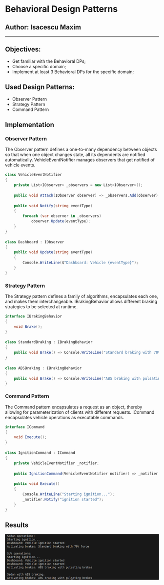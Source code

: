 # Behavioral Design Patterns
## Author: Isacescu Maxim

----

## Objectives:
- Get familiar with the Behavioral DPs;
- Choose a specific domain;
- Implement at least 3 Behavioral DPs for the specific domain;

## Used Design Patterns: 
- Observer Pattern
- Strategy Pattern
- Command Pattern

## Implementation

### Observer Pattern
The Observer pattern defines a one-to-many dependency between objects so that when one object changes state, all its dependents are notified automatically. VehicleEventNotifier manages observers that get notified of vehicle events.
```csharp
class VehicleEventNotifier
{
    private List<IObserver> _observers = new List<IObserver>();
    
    public void Attach(IObserver observer) => _observers.Add(observer);
    
    public void Notify(string eventType)
    {
        foreach (var observer in _observers)
            observer.Update(eventType);
    }
}

class Dashboard : IObserver
{
    public void Update(string eventType)
    {
        Console.WriteLine($"Dashboard: Vehicle {eventType}");
    }
}
```

### Strategy Pattern
The Strategy pattern defines a family of algorithms, encapsulates each one, and makes them interchangeable. IBrakingBehavior allows different braking strategies to be selected at runtime.
```csharp
interface IBrakingBehavior
{
    void Brake();
}

class StandardBraking : IBrakingBehavior
{
    public void Brake() => Console.WriteLine("Standard braking with 70% force");
}

class ABSBraking : IBrakingBehavior
{
    public void Brake() => Console.WriteLine("ABS braking with pulsating brakes");
}
```

### Command Pattern
The Command pattern encapsulates a request as an object, thereby allowing for parameterization of clients with different requests. ICommand encapsulates vehicle operations as executable commands.
```csharp
interface ICommand
{
    void Execute();
}

class IgnitionCommand : ICommand
{
    private VehicleEventNotifier _notifier;
    
    public IgnitionCommand(VehicleEventNotifier notifier) => _notifier = notifier;
    
    public void Execute()
    {
        Console.WriteLine("Starting ignition...");
        _notifier.Notify("ignition started");
    }
}
```

## Results
<img src="img/result.png">
